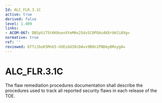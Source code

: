 ```yaml
---
Id: ALC_FLR.3.1C
active: true
derived: false
level: 1.409
links:
- ACOM-067: DBSpViT5t6K0oonXYeMHx2SdxSC0POAsdK8rUHJi8Xg=
normative: true
ref: ''
reviewed: bTfzJbuK5Mnk5-UXEsGU38cDAvv9B0n1PNDmyBReygA=
---
```


# ALC_FLR.3.1C

The flaw remediation procedures documentation shall describe the procedures used to track all reported security flaws in each release of the TOE.